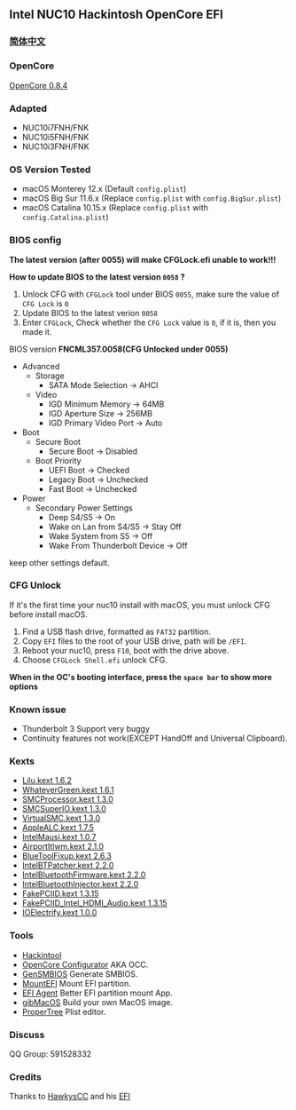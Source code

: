 
## Intel NUC10 Hackintosh OpenCore EFI

### [简体中文](README.zh_CN.md)

### OpenCore

[OpenCore 0.8.4](https://github.com/acidanthera/OpenCorePkg)


### Adapted

- NUC10i7FNH/FNK
- NUC10i5FNH/FNK
- NUC10i3FNH/FNK


### OS Version Tested

- macOS Monterey 12.x (Default `config.plist`)
- macOS Big Sur 11.6.x (Replace `config.plist` with `config.BigSur.plist`)
- macOS Catalina 10.15.x (Replace `config.plist` with `config.Catalina.plist`)


### BIOS config

**The latest version (after 0055) will make CFGLock.efi unable to work!!!**

**How to update BIOS to the latest version `0058` ?** 
1. Unlock CFG with `CFGLock` tool under BIOS `0055`, make sure the value of `CFG Lock` is `0`
2. Update BIOS to the latest verion `0058`
3. Enter `CFGLock`, Check whether the `CFG Lock` value is `0`, if it is, then you made it.

BIOS version **FNCML357.0058(CFG Unlocked under 0055)**

+ Advanced
  - Storage
    * SATA Mode Selection -> AHCI
  - Video
    * IGD Minimum Memory -> 64MB
    * IGD Aperture Size -> 256MB
    * IGD Primary Video Port -> Auto
+ Boot 
  - Secure Boot
    * Secure Boot -> Disabled
  - Boot Priority
    * UEFI Boot -> Checked
    * Legacy Boot -> Unchecked
    * Fast Boot -> Unchecked
+ Power
  - Secondary Power Settings
    * Deep S4/S5 -> On
    * Wake on Lan from S4/S5 -> Stay Off
    * Wake System from S5 -> Off
    * Wake From Thunderbolt Device -> Off

keep other settings default.


### CFG Unlock

If it's the first time your nuc10 install with macOS, you must unlock CFG before install macOS.

1. Find a USB flash drive, formatted as `FAT32` partition.
2. Copy `EFI` files to the root of your USB drive, path will be `/EFI`.
3. Reboot your nuc10, press `F10`, boot with the drive above. 
4. Choose `CFGLock Shell.efi` unlock CFG. 

**When in the OC's booting interface, press the `space bar` to show more options**


### Known issue

- Thunderbolt 3 Support very buggy
- Continuity features not work(EXCEPT HandOff and Universal Clipboard).


### Kexts

- [Lilu.kext 1.6.2](https://github.com/acidanthera/Lilu)
- [WhateverGreen.kext 1.6.1](https://github.com/acidanthera/WhateverGreen)
- [SMCProcessor.kext 1.3.0](https://github.com/acidanthera/VirtualSMC)
- [SMCSuperIO.kext 1.3.0](https://github.com/acidanthera/VirtualSMC)
- [VirtualSMC.kext 1.3.0](https://github.com/acidanthera/VirtualSMC)
- [AppleALC.kext 1.7.5](https://github.com/acidanthera/AppleALC)
- [IntelMausi.kext 1.0.7](https://github.com/acidanthera/IntelMausi)
- [AirportItlwm.kext 2.1.0](https://github.com/OpenIntelWireless/itlwm)
- [BlueToolFixup.kext 2.6.3](https://github.com/acidanthera/BrcmPatchRAM)
- [IntelBTPatcher.kext 2.2.0](https://github.com/OpenIntelWireless/IntelBluetoothFirmware)
- [IntelBluetoothFirmware.kext 2.2.0](https://github.com/OpenIntelWireless/IntelBluetoothFirmware)
- [IntelBluetoothInjector.kext 2.2.0](https://github.com/OpenIntelWireless/IntelBluetoothFirmware)
- [FakePCIID.kext 1.3.15](https://bitbucket.org/RehabMan/os-x-fake-pci-id)
- [FakePCIID_Intel_HDMI_Audio.kext 1.3.15](https://bitbucket.org/RehabMan/os-x-fake-pci-id)
- [IOElectrify.kext 1.0.0](https://github.com/the-darkvoid/macOS-IOElectrify)

### Tools

- [Hackintool](https://github.com/headkaze/Hackintool) 
- [OpenCore Configurator](https://mackie100projects.altervista.org/opencore-configurator/) AKA OCC.
- [GenSMBIOS](https://github.com/corpnewt/GenSMBIOS) Generate SMBIOS.
- [MountEFI](https://github.com/corpnewt/MountEFI) Mount EFI partition.
- [EFI Agent](https://github.com/headkaze/EFI-Agent) Better EFI partition mount App.
- [gibMacOS](https://github.com/corpnewt/gibMacOS) Build your own MacOS image.
- [ProperTree](https://github.com/corpnewt/ProperTree) Plist editor.


### Discuss

QQ Group: 591528332


### Credits

Thanks to [HawkysCC](https://github.com/HawkysCC) and his [EFI](https://github.com/HawkysCC/Hackintosh-NUC10i7)
